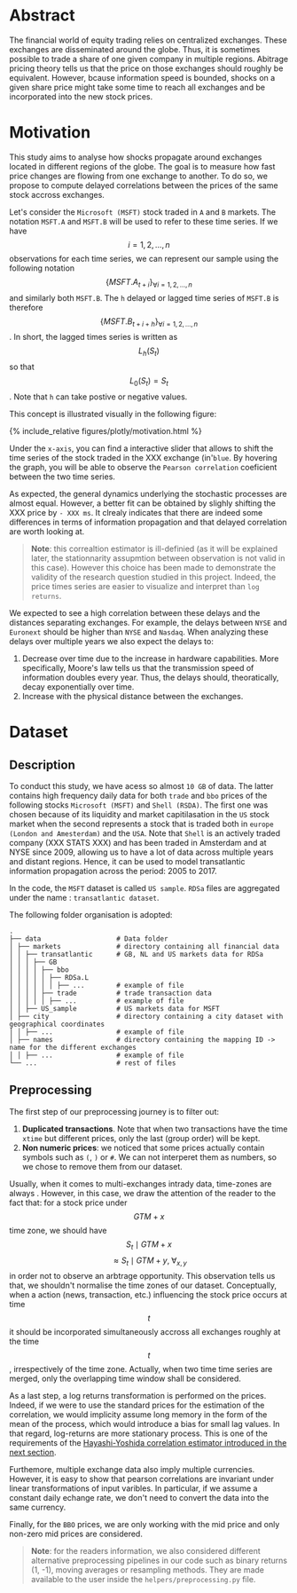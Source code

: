 # Abstract
The financial world of equity trading relies on centralized exchanges. These exchanges are disseminated around the globe.
Thus, it is sometimes possible to trade a share of one given company in multiple regions. Abitrage pricing theory tells us that the price on those exchanges should roughly be equivalent. However, bcause information speed is bounded, shocks on a given share price might take some time to reach all exchanges and be incorporated into the new stock prices.

# Motivation

This study aims to analyse how shocks propagate around exchanges located in different regions of the globe. The goal is to measure how fast price changes are flowing from one exchange to another. To do so, we propose to compute delayed correlations between the prices of the same stock accross exchanges. 

Let's consider the `Microsoft (MSFT)` stock traded in `A` and `B` markets. The notation `MSFT.A` and `MSFT.B` will be used to refer to these time series. If we have $$i = 1,2,\ldots,n$$ observations for each time series, we can represent our sample using the following notation $$\{MSFT.A_{t+i}\}_{\forall i = 1,2,\ldots,n}$$ and similarly both `MSFT.B`. The `h` delayed or lagged time series of `MSFT.B` is therefore $$\{MSFT.B_{t+i+h}\}_{\forall i = 1,2,\ldots,n}$$. In short, the lagged times series is written as $$L_h(S_t)$$ so that $$L_0(S_t) = S_t$$. Note that `h` can take postive or negative values.

This concept is illustrated visually in the following figure: 

{% include_relative figures/plotly/motivation.html %}

Under the `x-axis`, you can find a interactive slider that allows to shift the time series of the stock traded in the XXX exchange (in'`blue`. By hovering the graph, you will be able to observe the `Pearson correlation` coeficient between the two time series.

As expected, the general dynamics underlying the stochastic processes are almost equal. However, a better fit can be obtained by slighly shifting the XXX price by `- XXX ms`. It clrealy indicates that there are indeed some differences in terms of information propagation and that delayed correlation are worth looking at.

> **Note**: this correaltion estimator is ill-definied (as it will be explained later, the stationnarity assupmtion between observation is not valid in this case). However this choice has been made to demonstrate the validity of the research question studied in this project. Indeed, the price times series are easier to visualize and interpret than `log returns`.  

We expected to see a high correlation between these delays and the distances separating exchanges. For example, the delays between `NYSE` and `Euronext` should be higher than `NYSE` and `Nasdaq`. When analyzing these delays over multiple years we also expect the delays to:
1. Decrease over time due to the increase in hardware capabilities. More specifically, Moore's law tells us that the transmission speed of information doubles every year. Thus, the delays should, theoratically, decay exponentially over time.
2. Increase with the physical distance between the exchanges.


# Dataset

## Description

To conduct this study, we have acess so almost `10 GB` of data. The latter contains high frequency daily data for both `trade` and `bbo` prices of the following stocks `Microsoft (MSFT)` and `Shell (RSDA)`. The first one was chosen because of its liquidity and market capitilasation in the `US` stock market when the second represents a stock that is traded both in `europe (London and Amesterdam)` and the `USA`. Note that `Shell` is an actively traded company (XXX STATS XXX) and has been traded in Amsterdam and at NYSE since 2009, allowing us to have a lot of data across multiple years and distant regions. Hence, it can be used to model transatlantic information propagation across the period: 2005 to 2017.

In the code, the `MSFT` dataset is called `US sample`. `RDSa` files are aggregated under the name : `transatlantic dataset`. 

The following folder organisation is adopted:

    .
    ├── data                   # Data folder
    │ ├── markets              # directory containing all financial data
    │ │ ├── transatlantic      # GB, NL and US markets data for RDSa
    │ │ │ ├── GB
    │ │ │ │ ├── bbo
    │ │ │ │ │ ├── RDSa.L
    │ │ │ │ │ │ ├── ...        # example of file
    │ │ │ │ ├── trade          # trade transaction data
    │ │ │ │ │ ├── ...          # example of file
    │ │ ├── US_sample          # US markets data for MSFT
    │ ├── city                 # directory containing a city dataset with geographical coordinates
    │ │ ├── ...                # example of file
    │ ├── names                # directory containing the mapping ID -> name for the different exchanges
    │ │ ├── ...                # example of file
    └── ...                    # rest of files

## Preprocessing

The first step of our preprocessing journey is to filter out:

1. **Duplicated transactions**. Note that when two transactions have the time `xtime` but different prices, only the last (group order) will be kept. 
2. **Non numeric prices**: we noticed that some prices actually contain symbols such as `(`, `)` or `#`. We can not interperet them as numbers, so we chose to remove them from our dataset.

Usually, when it comes to multi-exchanges intrady data, time-zones are always . However, in this case, we draw the attention of the reader to the fact that: for a stock price under $$GTM+x$$ time zone, we should have $$S_t \mid GTM+x$$ $$ \approx S_t \mid GTM+y, \; \forall_{x,y}$$ in order not to observe an arbtrage opportunity. This observation tells us that, we shouldn't normalise the time zones of our dataset. Conceptually, when a action (news, transaction, etc.) influencing the stock price occurs at time $$t$$ it should be incorporated simultaneously accross all exchanges roughly at the time $$t$$, irrespectively of the time zone. Actually, when two time time series are merged, only the overlapping time window shall be considered. 

As a last step, a log returns transformation is performed on the prices. Indeed, if we were to use the standard prices for the estimation of the correlation, we would implicity assume long memory in the form of the mean of the process, which would introduce a bias for small lag values. In that regard, log-returns are more stationary process. This is one of the requirements of the [Hayashi-Yoshida correlation estimator introduced in the next section](#hayashi-yoshida-correlation-estimator).

Furthemore, multiple exchange data also imply multiple currencies. However, it is easy to show that pearson correlations are invariant under linear transformations of input varibles. In particular, if we assume a constant daily echange rate, we don't need to convert the data into the same currency. 

Finally, for the `BBO` prices, we are only working with the mid price and only non-zero mid prices are considered.

> **Note**: for the readers information, we also considered different alternative preprocessing pipelines in our code such as binary returns (1, -1), moving averages or resampling methods. They are made available to the user inside the `helpers/preprocessing.py` file.

